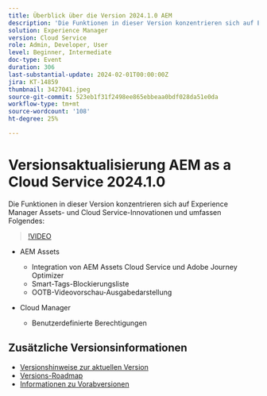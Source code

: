 ```yaml
---
title: Überblick über die Version 2024.1.0 AEM
description: 'Die Funktionen in dieser Version konzentrieren sich auf Experience Manager Assets- und Cloud Service-Innovationen und umfassen die folgenden Funktionen: AEM Assets - AEM Assets-Cloud Service- und Adobe Journey Optimizer-Integration, Smart-Tags-Blockierungsliste, OOTB-Videovorschau-Wiedergabe, Cloud Manager - benutzerdefinierte Berechtigungen'
solution: Experience Manager
version: Cloud Service
role: Admin, Developer, User
level: Beginner, Intermediate
doc-type: Event
duration: 306
last-substantial-update: 2024-02-01T00:00:00Z
jira: KT-14859
thumbnail: 3427041.jpeg
source-git-commit: 523eb1f31f2498ee865ebbeaa0bdf028da51e0da
workflow-type: tm+mt
source-wordcount: '108'
ht-degree: 25%

---
```



# Versionsaktualisierung AEM as a Cloud Service 2024.1.0

Die Funktionen in dieser Version konzentrieren sich auf Experience Manager Assets- und Cloud Service-Innovationen und umfassen Folgendes:

>[!VIDEO](https://video.tv.adobe.com/v/3427041/?learn=on)

* AEM Assets
   * Integration von AEM Assets Cloud Service und Adobe Journey Optimizer
   * Smart-Tags-Blockierungsliste
   * OOTB-Videovorschau-Ausgabedarstellung

* Cloud Manager
   * Benutzerdefinierte Berechtigungen

<!--
Have questions about the release?  Discuss the release in [Experience League Communities](https://adobe.ly/3RPNYZF) -->

## Zusätzliche Versionsinformationen

* [Versionshinweise zur aktuellen Version](https://experienceleague.adobe.com/docs/experience-manager-cloud-service/content/release-notes/home.html?lang=de)
* [Versions-Roadmap](https://experienceleague.adobe.com/docs/experience-manager-release-information/aem-release-updates/update-releases-roadmap.html?lang=de)
* [Informationen zu Vorabversionen](https://experienceleague.adobe.com/docs/experience-manager-cloud-service/content/release-notes/prerelease.html?lang=de)